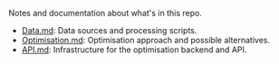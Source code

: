 
Notes and documentation about what's in this repo.
- [Data.md](data.md): Data sources and processing scripts.
- [Optimisation.md](Optimisation.md): Optimisation approach and possible alternatives.
- [API.md](API.md): Infrastructure for the optimisation backend and API.